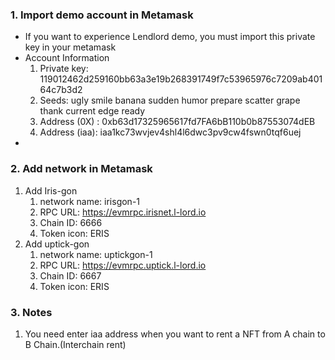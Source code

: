 
### 1. Import demo account in Metamask

- If you want to experience Lendlord demo, you must import this private key in your metamask
- Account Information
	1. Private key: 119012462d259160bb63a3e19b268391749f7c53965976c7209ab40164c7b3d2
	2. Seeds: ugly smile banana sudden humor prepare scatter grape thank current edge ready
	3. Address (0X) : 0xb63d17325965617fd7FA6bB110b0b87553074dEB
	4. Address (iaa): iaa1kc73wvjev4shl4l6dwc3pv9cw4fswn0tqf6uej
- 
### 2. Add network in Metamask
1. Add Iris-gon
	1. network name: irisgon-1
	2. RPC URL: https://evmrpc.irisnet.l-lord.io
	3. Chain ID: 6666
	4. Token icon: ERIS
2. Add uptick-gon
	1. network name: uptickgon-1
	2. RPC URL: https://evmrpc.uptick.l-lord.io
	3. Chain ID: 6667
	4. Token icon: ERIS

### 3. Notes
1. You need enter iaa address when you want to rent a NFT from A chain to B Chain.(Interchain rent)
